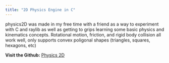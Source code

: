 ```yaml
---
title: "2D Physics Engine in C"
---
```

physics2D was made in my free time with a friend as a way to experiment with C and raylib as well as getting to grips learning some basic physics and kinematics concepts. Rotational motion, friction, and rigid body collision all work well, only supports convex poligonal shapes (triangles, squares, hexagons, etc)

**Visit the Github:**
[Physics 2D](https://github.com/vincens2005/epic2dphysics)
